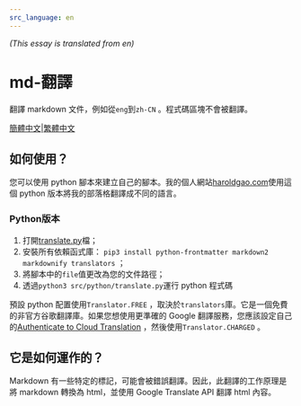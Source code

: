 ```yaml
---
src_language: en
---
```


*(This essay is translated from en)*

# md-翻譯

翻譯 markdown 文件，例如從`eng`到`zh-CN` 。程式碼區塊不會被翻譯。

[簡體中文](README.zh-cn.md)|[繁體中文](README.zh-tw.md)

## 如何使用？

您可以使用 python 腳本來建立自己的腳本。我的個人網站[haroldgao.com](https://haroldgao.com)使用這個 python 版本將我的部落格翻譯成不同的語言。

###  Python版本

1. 打開[translate.py](src/python/translate.py)檔；
2. 安裝所有依賴函式庫： `pip3 install python-frontmatter markdown2 markdownify translators` ；
3. 將腳本中的`file`值更改為您的文件路徑；
4. 透過`python3 src/python/translate.py`運行 python 程式碼

預設 python 配置使用`Translator.FREE` ，取決於`translators`庫。它是一個免費的非官方谷歌翻譯庫。如果您想使用更準確的 Google 翻譯服務，您應該設定自己的[Authenticate to Cloud Translation](https://cloud.google.com/translate/docs/authentication) ，然後使用`Translator.CHARGED` 。

## 它是如何運作的？

 Markdown 有一些特定的標記，可能會被錯誤翻譯。因此，此翻譯的工作原理是將 markdown 轉換為 html，並使用 Google Translate API 翻譯 html 內容。